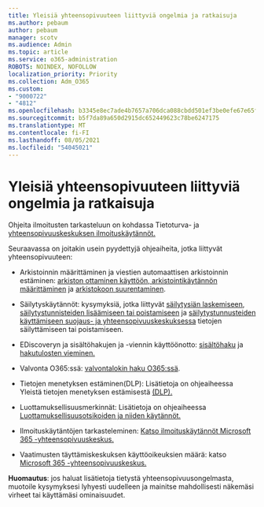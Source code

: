 ```yaml
---
title: Yleisiä yhteensopivuuteen liittyviä ongelmia ja ratkaisuja
ms.author: pebaum
author: pebaum
manager: scotv
ms.audience: Admin
ms.topic: article
ms.service: o365-administration
ROBOTS: NOINDEX, NOFOLLOW
localization_priority: Priority
ms.collection: Adm_O365
ms.custom:
- "9000722"
- "4812"
ms.openlocfilehash: b3345e8ec7ade4b7657a706dca088cbdd501ef3be0efe67e65facdabbaf5c98a
ms.sourcegitcommit: b5f7da89a650d2915dc652449623c78be6247175
ms.translationtype: MT
ms.contentlocale: fi-FI
ms.lasthandoff: 08/05/2021
ms.locfileid: "54045021"
---
```

# <a name="compliance-common-issues-and-resolutions"></a>Yleisiä yhteensopivuuteen liittyviä ongelmia ja ratkaisuja

Ohjeita ilmoitusten tarkasteluun on kohdassa Tietoturva- ja [yhteensopivuuskeskuksen ilmoituskäytännöt.](/microsoft-365/compliance/alert-policies)

Seuraavassa on joitakin usein pyydettyjä ohjeaiheita, jotka liittyvät yhteensopivuuteen:

- Arkistoinnin määrittäminen ja viestien automaattisen arkistoinnin estäminen: [arkiston ottaminen käyttöön, arkistointikäytännön määrittäminen](/microsoft-365/compliance/set-up-an-archive-and-deletion-policy-for-mailboxes) ja [arkistokoon suurentaminen](/microsoft-365/compliance/enable-unlimited-archiving).

- Säilytyskäytännöt: kysymyksiä, jotka liittyvät [säilytysiän laskemiseen](/exchange/security-and-compliance/messaging-records-management/retention-age), [säilytystunnisteiden lisäämiseen tai poistamiseen](/exchange/security-and-compliance/messaging-records-management/add-or-remove-retention-tags) ja [säilytystunnusteiden käyttämiseen suojaus- ja yhteensopivuuskeskuksessa](/exchange/security-and-compliance/messaging-records-management/create-a-retention-policy) tietojen säilyttämiseen tai poistamiseen.

- EDiscoveryn ja sisältöhakujen ja -viennin käyttöönotto: [sisältöhaku](/microsoft-365/compliance/content-search) ja [hakutulosten vieminen.](/microsoft-365/compliance/export-search-results)

- Valvonta O365:ssä: [valvontalokin haku O365:ssä](/microsoft-365/compliance/search-the-audit-log-in-security-and-compliance).

- Tietojen menetyksen estäminen(DLP): Lisätietoja on ohjeaiheessa Yleistä tietojen menetyksen estämisestä [(DLP).](/microsoft-365/compliance/data-loss-prevention-policies)
 
- Luottamuksellisuusmerkinnät: Lisätietoja on ohjeaiheessa [Luottamuksellisuusotsikoiden ja niiden käytännöt.](/microsoft-365/compliance/create-sensitivity-labels)

- Ilmoituskäytäntöjen tarkasteleminen: [Katso ilmoituskäytännöt Microsoft 365 -yhteensopivuuskeskus.](/microsoft-365/compliance/alert-policies)

- Vaatimusten täyttämiskeskuksen käyttöoikeuksien määrä: katso [Microsoft 365 -yhteensopivuuskeskus.](/microsoft-365/compliance/microsoft-365-compliance-center-permissions)

**Huomautus**: jos haluat lisätietoja tietystä yhteensopivuusongelmasta, muotoile kysymyksesi lyhyesti uudelleen ja mainitse mahdollisesti näkemäsi virheet tai käyttämäsi ominaisuudet.
